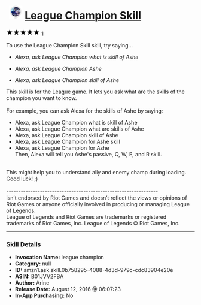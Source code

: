 # &nbsp;<img src="skill_icon" alt="League Champion Skill icon" width="36"> [League Champion Skill](http://alexa.amazon.com/#skills/amzn1.ask.skill.0b758295-4088-4d3d-979c-cdc83904e20e)
![5 stars](../../images/ic_star_black_18dp_1x.png)![5 stars](../../images/ic_star_black_18dp_1x.png)![5 stars](../../images/ic_star_black_18dp_1x.png)![5 stars](../../images/ic_star_black_18dp_1x.png)![5 stars](../../images/ic_star_black_18dp_1x.png) 1

To use the League Champion Skill skill, try saying...

* *Alexa, ask League Champion what is skill of Ashe*

* *Alexa, ask League Champion Ashe*

* *Alexa, ask League Champion skill of Ashe*

This skill is for the League game. It lets you ask what are the skills of the champion you want to know.<br>
<br>
For example, you can ask Alexa for the skills of Ashe by saying:<br>
 * Alexa, ask League Champion what is skill of Ashe<br>
 * Alexa, ask League Champion what are skills of Ashe<br>
 * Alexa, ask League Champion skill of Ashe<br>
 * Alexa, ask League Champion for Ashe skill<br>
 * Alexa, ask League Champion for Ashe<br>
Then, Alexa will tell you Ashe's passive, Q, W, E, and R skill.<br>
<br>
This might help you to understand ally and enemy champ during loading. Good luck! ;)
<br>
<br>
---------------------------------------------------------------<br>
<League of Legends Champion Skill> isn’t endorsed by Riot Games and doesn’t reflect the views or opinions of Riot Games or anyone officially involved in producing or managing League of Legends.<br> League of Legends and Riot Games are trademarks or registered trademarks of Riot Games, Inc. League of Legends © Riot Games, Inc.

***

### Skill Details

* **Invocation Name:** league champion
* **Category:** null
* **ID:** amzn1.ask.skill.0b758295-4088-4d3d-979c-cdc83904e20e
* **ASIN:** B01JVV2FBA
* **Author:** Arine
* **Release Date:** August 12, 2016 @ 06:07:23
* **In-App Purchasing:** No
